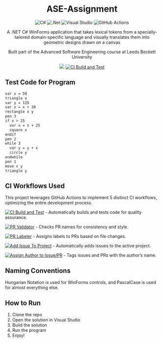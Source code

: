 <div align="center">

# ASE-Assignment

![C#](https://img.shields.io/badge/c%23-000000.svg?style=for-the-badge&logo=c-sharp&logoColor=239120) ![.Net](https://img.shields.io/badge/.NET-000000?style=for-the-badge&logo=.net&logoColor=c792ea) ![Visual Studio](https://img.shields.io/badge/Visual%20Studio-000000.svg?style=for-the-badge&logo=visual-studio&logoColor=5c2d91) ![GitHub Actions](https://img.shields.io/badge/github%20actions%20ci-000000.svg?style=for-the-badge&logo=github&logoColor=white)

A .NET C# WinForms application that takes lexical tokens from a specially-tailored domain-specific language and visually translates them into geometric designs drawn on a canvas

Built part of the Advanced Software Engineering course at Leeds Beckett University

![](https://hits.dwyl.com/aryanprince/ASE-Assignment.svg?style=flat-square)
[![CI Build and Test](https://github.com/aryanprince/ASE-Assignment/actions/workflows/ci-build-and-test.yml/badge.svg)](https://github.com/aryanprince/ASE-Assignment/actions/workflows/ci-build-and-test.yml)

<!-- 
# Issues badge doesn't work cus repo not public
[![GitHub issues](https://img.shields.io/github/issues/aryanprince/ASE-Assignment?logo=github)](https://github.com/aryanprince/ASE-Assignment/issues) 
-->

</div>

## Test Code for Program

```txt
var x = 50
triangle x
var y = 125
var x = x + 20
rectangle x y
pen 3
if x > 25
  var x = x + 25
  square x
endif
pen 2
while 3
  var y = y + x
  circle y
endwhile
pen 1
move x y
triangle y
```

## CI Workflows Used

This project leverages GitHub Actions to implement 5 distinct CI workflows, optimizing the entire development process. 

[![CI Build and Test](https://github.com/aryanprince/ASE-Assignment/actions/workflows/ci-build-and-test.yml/badge.svg)](https://github.com/aryanprince/ASE-Assignment/actions/workflows/ci-build-and-test.yml) - Automatically builds and tests code for quality assurance.

[![PR Validator](https://github.com/aryanprince/ASE-Assignment/actions/workflows/pr-validator.yml/badge.svg)](https://github.com/aryanprince/ASE-Assignment/actions/workflows/pr-validator.yml) - Checks PR names for consistency and style.

[![PR Labeler](https://github.com/aryanprince/ASE-Assignment/actions/workflows/pr-labeler.yml/badge.svg)](https://github.com/aryanprince/ASE-Assignment/actions/workflows/pr-labeler.yml) - Assigns labels to PRs based on file changes.

[![Add Issue To Project](https://github.com/aryanprince/ASE-Assignment/actions/workflows/add-issue-to-project.yml/badge.svg)](https://github.com/aryanprince/ASE-Assignment/actions/workflows/add-issue-to-project.yml) - Automatically adds issues to the active project.

[![Assign Author to Issue/PR](https://github.com/aryanprince/ASE-Assignment/actions/workflows/assign-author-to-issue-pr.yml/badge.svg)](https://github.com/aryanprince/ASE-Assignment/actions/workflows/assign-author-to-issue-pr.yml) - Tags issues and PRs with the author’s name.

## Naming Conventions

Hungarian Notation is used for WinForms controls, and PascalCase is used for almost everything else.

## How to Run

1. Clone the repo
2. Open the solution in Visual Studio
3. Build the solution
4. Run the program
5. Enjoy!
